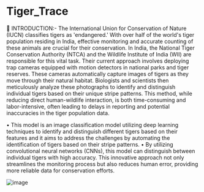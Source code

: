 # Tiger_Trace

🔸 INTRODUCTION:-
The International Union for Conservation of Nature (IUCN) classifies tigers as 'endangered.' With over half of the world's tiger population residing in India, effective monitoring and accurate counting of these animals are crucial for their conservation. In India, the National Tiger Conservation Authority (NTCA) and the Wildlife Institute of India (WII) are responsible for this vital task. Their current approach involves deploying trap cameras equipped with motion detectors in national parks and tiger reserves. These cameras automatically capture images of tigers as they move through their natural habitat. Biologists and scientists then meticulously analyze these photographs to identify and distinguish individual tigers based on their unique stripe patterns. This method, while reducing direct human-wildlife interaction, is both time-consuming and labor-intensive, often leading to delays in reporting and potential inaccuracies in the tiger population data.

• This model is an image classification model utilizing deep learning techniques to identify and distinguish different tigers based on their features and it aims to address the challenges by automating the identification of tigers based on their stripe patterns.
• By utilizing convolutional neural networks (CNNs), this model can distinguish between individual tigers with high accuracy. This innovative approach not only streamlines the monitoring process but also reduces human error, providing more reliable data for conservation efforts.

![image](https://github.com/user-attachments/assets/cdaf8bf1-92b8-4c45-8529-4c1e209a729f)





